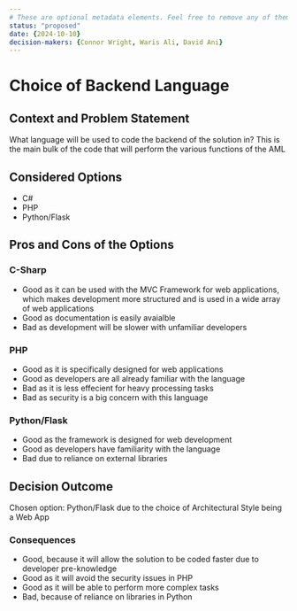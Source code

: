 ```yaml
---
# These are optional metadata elements. Feel free to remove any of them.
status: "proposed"
date: {2024-10-10}
decision-makers: {Connor Wright, Waris Ali, David Ani}
---
```


# Choice of Backend Language

## Context and Problem Statement

What language will be used to code the backend of the solution in? This is the main bulk of the code that will perform the various functions of the AML

## Considered Options

* C#
* PHP
* Python/Flask

## Pros and Cons of the Options

### C-Sharp

* Good as it can be used with the MVC Framework for web applications, which makes development more structured and is used in a wide array of web applications
* Good as documentation is easily avaialble
* Bad as development will be slower with unfamiliar developers

### PHP

* Good as it is specifically designed for web applications
* Good as developers are all already familiar with the language
* Bad as it is less effecient for heavy processing tasks
* Bad as security is a big concern with this language

### Python/Flask

* Good as the framework is designed for web development
* Good as developers have familiarity with the language
* Bad due to reliance on external libraries


## Decision Outcome

Chosen option: Python/Flask due to the choice of Architectural Style being a Web App

### Consequences

* Good, because it will allow the solution to be coded faster due to developer pre-knowledge
* Good as it will avoid the security issues in PHP
* Good as it will be able to perform more complex tasks
* Bad, because of reliance on libraries in Python